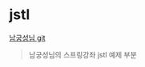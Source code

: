# jstl 

[남궁성님 git](https://github.com/castello/spring_basic/blob/main/ch2/jstl.jsp)
> 남궁성님의 스프링강좌 jstl 예제 부분
